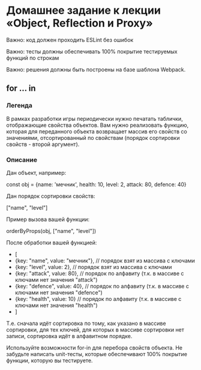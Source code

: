 # Домашнее задание к лекции «Object, Reflection и Proxy»

Важно: код должен проходить ESLint без ошибок

Важно: тесты должны обеспечивать 100% покрытие тестируемых функций по строкам

Важно: решения должны быть построены на базе шаблона Webpack.


## for ... in
### Легенда
В рамках разработки игры периодически нужно печатать таблички, отображающие свойства объектов. Вам нужно реализовать функцию, которая для переданного объекта возвращает массив его свойств со значениями, отсортированный по свойствам (порядок сортировки свойств - второй аргумент).

### Описание
Дан объект, например:

const obj = {name: 'мечник', health: 10, level: 2, attack: 80, defence: 40}

Дан порядок сортировки свойств:

["name", "level"]

Пример вызова вашей функции:

orderByProps(obj, ["name", "level"])

После обработки вашей функцией:

- [
-  {key: "name", value: "мечник"}, // порядок взят из массива с ключами
-  {key: "level", value: 2}, // порядок взят из массива с ключами
-  {key: "attack", value: 80}, // порядок по алфавиту (т.к. в массиве с ключами нет значения "attack")
-  {key: "defence", value: 40}, // порядок по алфавиту (т.к. в массиве с ключами нет значения "defence")
-  {key: "health", value: 10} // порядок по алфавиту (т.к. в массиве с ключами нет значения "health")
- ]

Т.е. сначала идёт сортировка по тому, как указано в массиве сортировки, для тех ключей, для которых в массиве сортировки нет записи, сортировка идёт в алфавитном порядке.

Используйте возможности for-in для перебора свойств объекта. Не забудьте написать unit-тесты, которые обеспечивают 100% покрытие функции, которую вы тестируете.
